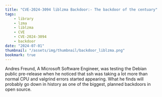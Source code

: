 ```yaml
---
title: "CVE-2024-3094 liblzma Backdoor:- The backdoor of the centuary"
tags:
    - library
    - lzma
    - liblzma
    - CVE
    - CVE-2024-3094
    - backdoor
date: "2024-07-01"
thumbnail: "/assets/img/thumbnail/backdoor_liblzma.png"
bookmark: true
---
```


Andres Freund, A Microsoft Software Engineer, was testing the Debian public pre-release when he noticed that ssh was taking a lot more than normal CPU and valgrind errors started appearing.
What he finds will probably go down in history as one of the biggest, planned backdoors in open source. 
